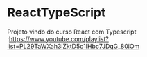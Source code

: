 # ReactTypeScript

Projeto vindo do curso React com Typescript :https://www.youtube.com/playlist?list=PL29TaWXah3iZktD5o1IHbc7JDqG_80iOm
